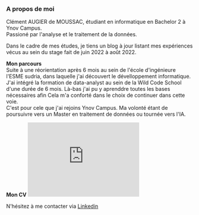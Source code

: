 ### A propos de moi

Clément AUGIER de MOUSSAC, étudiant en informatique en Bachelor 2 à Ynov Campus.  
Passioné par l'analyse et le traitement de la données.

Dans le cadre de mes études, je tiens un blog à jour listant mes expériences vécus au sein du stage fait de juin 2022 à août 2022.

**Mon parcours**  
Suite à une réorientation après 6 mois au sein de l'école d'ingénieure l'ESME sudria, dans laquelle j'ai découvert le dévelloppement informatique.   
J'ai intégré la formation de data-analyst au sein de la Wild Code School d'une durée de 6 mois. Là-bas j'ai pu y aprenddre toutes les bases nécessaires afin 
Cela m'a conforté dans le choix de continuer dans cette voie.  
C'est pour cele que j'ai rejoins Ynov Campus. Ma volonté étant de poursuivre vers un Master en traitement de données ou tournée vers l'IA.

**Mon CV**
<embed src="https://drive.google.com/viewerng/
viewer?embedded=true&url=https://clementadm.github.io/internship-report/CV_Clement_AUGIER_de_MOUSSAC_2022.pdf" width="300" height="200" type="application/pdf">

  
N'hésitez à me contacter via [Linkedin](https://www.linkedin.com/in/cl%C3%A9ment-a-4861471b6/)
